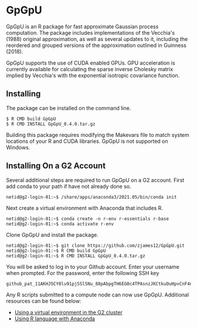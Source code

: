 
# GpGpU

GpGpU is an R package for fast approximate Gaussian process computation.
The package includes implementations of the Vecchia's (1988) original
approximation, as well as several updates to it, including the reordered
and grouped versions of the approximation outlined in Guinness (2018).

GpGpU supports the use of CUDA enabled GPUs. GPU acceleration is currently available for calculating the sparse inverse Cholesky matrix implied by Vecchia's with the exponential isotropic covariance function.

## Installing

The package can be installed on the command line.

```Shell
$ R CMD build GpGpU
$ R CMD INSTALL GpGpU_0.4.0.tar.gz
```

Building this package requires modifying the Makevars file to match system locations of your R and CUDA libraries. GpGpU is not supported on Windows.

## Installing On a G2 Account

Several additional steps are required to run GpGpU on a G2 account. First add conda to your path if have not already done so.

```Shell
netid@g2-login-01:~$ /share/apps/anaconda3/2021.05/bin/conda init
```

Next create a virtual environment with Anaconda that includes R.

```Shell
netid@g2-login-01:~$ conda create -n r-env r-essentials r-base
netid@g2-login-01:~$ conda activate r-env
```

Clone GpGpU and install the package.

```Shell
netid@g2-login-01:~$ git clone https://github.com/zjames12/GpGpU.git
netid@g2-login-01:~$ R CMD build GpGpU
netid@g2-login-01:~$ R CMD INSTALL GpGpU_0.4.0.tar.gz
```

You will be asked to log in to your Github account. Enter your username when prompted. For the password, enter the following SSH key

```
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
```

 Any R scripts submitted to a compute node can now use GpGpU. Additional resources can be found below:

- [Using a virtual environment in the G2 cluster](https://it.coecis.cornell.edu/researchit/g2cluster/g2-virtual-environments/)
- [Using R language with Anaconda](https://docs.anaconda.com/free/anaconda/packages/using-r-language/#:~:text=When%20using%20conda%20to%20install,type%20conda%20install%20r%2Drjava%20.)
